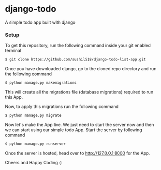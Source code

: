 # django-todo
A simple todo app built with django


### Setup


To get this repository, run the following command inside your git enabled terminal
```bash
$ git clone https://github.com/sushil518/django-todo-list-app.git
```


Once you have downloaded django, go to the cloned repo directory and run the following command

```bash
$ python manage.py makemigrations
```

This will create all the migrations file (database migrations) required to run this App.

Now, to apply this migrations run the following command
```bash
$ python manage.py migrate
```



Now let's make the App live. We just need to start the server now and then we can start using our simple todo App. Start the server by following command

```bash
$ python manage.py runserver
```

Once the server is hosted, head over to http://127.0.0.1:8000 for the App.

Cheers and Happy Coding :)
